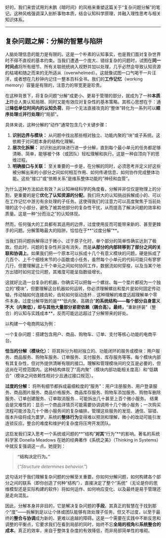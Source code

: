 好的，我们来尝试用刘未鹏《暗时间》的风格来重塑这篇关于“复杂问题分解”的笔记。这种风格强调深入剖析事物本质，结合认知科学原理，并融入理性思考与相关知识体系。

---

## 复杂问题之解：分解的智慧与陷阱

人脑处理信息的能力是有限的。这是一个朴素的认知事实，也是我们面对复杂世界时不得不直视的基本约束。当我们遭遇一个庞大、错综复杂的问题时，试图在**同一时间点**将所有细节、所有关联统统纳入视野并加以处理，几乎必然会导致认知资源的枯竭和随之而来的无所适从（overwhelmed）。这就像试图一口气喝干一片汪洋，或者想在几秒钟内记住一整本百科全书。我们的**工作记忆**（working memory）容量是有限的，注意力的带宽更是珍贵。

在这种背景下，将复杂问题“分解”成更小、更易于管理的部分，就成为了一种**本质上**符合人类认知局限、同时又能有效应对复杂性的基本策略。其核心思想在于：通过**降低单位时间内的认知负荷**，将一个无法直接攻克的“整体”转化为一系列可以**顺序处理**或**并行处理**的“局部”。

具体来说，这种分解的“动作”通常包含几个关键步骤：

1.  **识别边界与模块：** 从问题中找出那些相对独立、功能内聚的“块”或子系统。这依赖于对问题本身的结构化理解。
2.  **层次化拆解：** 对识别出的块进行进一步分解，直到每个最小单元的任务都足够清晰、简单，能够被个体（或团队）轻松理解和执行。这是一种自顶向下的思维过程。
3.  **明确接口与关联：** 至关重要的一步是，在分解的同时，必须思考并定义好这些被分解出来的小部分之间如何相互作用、如何传递信息、如何协作完成整体功能。这些“接口”或“依赖关系”是维系整体功能的“神经和血管”。

为什么这种方法如此有效？从认知神经科学的角度看，分解并非仅仅是物理上的分割，更重要的是它**优化了认知资源的分配**。我们将大的认知挑战拆解成小的、可以在工作记忆中游刃有余处理的子任务。这使得我们的注意力可以高度聚焦于当前处理的这个小部分，避免了被其他部分的复杂性干扰，从而提高了解决问题的效率和质量。这是一种“分而治之”的认知体现。

然而，任何强大的工具都有其适用的边界，过度使用反而可能带来新的、甚至更棘手的问题。分解策略最大的陷阱，恰恰在于**“过度分解”**。

当我们将问题拆解得过于微小、过于原子化时，单个部分的简单性确实达到了极致。但此时，问题的复杂性并没有消失，而是**从部分的内部转移到了部分之间的关联和协调上**。如果我们把一个原本可以拆成十几个有意义模块的问题，硬是拆成了几百个、上千个细枝末节的小函数或小任务，虽然每个小单元的代码可能只有寥寥几行，但要理解这上千个单元之间如何协同工作，数据流如何穿梭，以及当某个地方出错时如何定位问题，其难度可能呈指数级增长。

这就好比造一台复杂的机器，你确实可以把每一个螺丝、每一个垫片都视为一个独立的“模块”，但要理解这台机器如何运转，你必须理解螺丝和垫片是如何固定传动轴，传动轴如何连接齿轮，齿轮如何驱动连杆... 这种理解的难度远超理解单个零件本身。过度分解导致的是**“低内聚、高耦合”**的系统结构——每个部分自身意义不大（内聚低），却与其他大量部分紧密依赖（耦合高）。最终，**“重新拼装”（整合）的认知与实践成本**，反而可能远远超过了分解带来的好处。

以构建一个电商网站为例：

一个复杂问题：搭建包含用户、商品、购物车、订单、支付等核心功能的电商平台。

**恰当的分解（模块化）：**
将其拆分为相对独立的、功能闭环的服务或模块：用户服务、商品服务、购物车服务、订单服务、支付服务、库存服务等等。每个模块内部有其复杂性，但对外提供清晰有限的接口。理解和管理模块间的交互是必要的，但这尚在可控范围内。这种结构体现了“高内聚”（模块内部功能相关度高）和“低耦合”（模块之间依赖性相对少且通过接口规范）。

**过度的分解：**
将所有细节都拆成最细粒度的“服务”：用户注册服务、用户登录服务、商品图片服务、商品价格服务、商品库存服务、购物车添加服务、购物车删除服务、订单创建服务、订单取消服务... 可能拆出几十甚至上百个微小服务。
结果会是灾难性的：显示一个商品详情页可能需要协调调用十几个微小服务；一次购买流程可能涉及几十个微小服务间的复杂编排。管理这些服务的发现、通信、容错、版本升级将成为噩梦。系统的**整体行为**变得难以预测和理解，微小的改动可能引发连锁反应。整合的难度和维护的复杂度将压垮开发团队。

这启发我们深入思考一个系统或问题的**“结构”**对其**“行为”**的影响。著名的系统科学家 Donella Meadows 在她的经典著作《系统之美》（Thinking in Systems）中就反复强调这一点。她提到：

> **“结构决定行为。”**
>
> (*"Structure determines behavior."*)

这句话对于我们理解复杂问题的分解至关重要。你如何分解问题，如何构建各个部分之间的联系（即你创造了何种“结构”），直接决定了整个“系统”（无论是你的思维模型还是实际构建的软件）将如何运作、如何响应变化、以及最终是易于管理还是走向混乱。

因此，分解本身并非目的，它是解决复杂问题的**手段**。其真正的智慧在于找到那个“度”——拆解到足以让个体或团队能够有效处理子任务，但又不过度，以至于最终的**整合与协调**成为新的、更难以逾越的障碍。这是一个需要在实践中不断反思和调整的平衡点，它要求我们在看到局部的同时，始终不忘**全局的视角**和**系统整合的成本**。真正的效率，来自于整体复杂度的有效降低，而非局部简单性的堆砌。